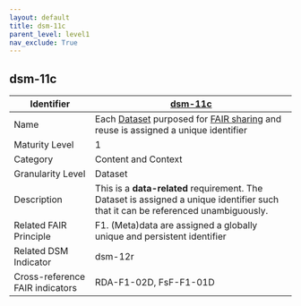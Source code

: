 ```yaml
---
layout: default
title: dsm-11c
parent_level: level1
nav_exclude: True
---
```


## dsm-11c

| Identifier | [dsm-11c](https://github.com/FAIRplus/Data-Maturity/blob/master/docs/_indicators/dsm-11c.md) |
| --------- | ----------|
| Name | Each [Dataset](https://fairplus.github.io/Data-Maturity/docs/Glossary/#dataset) purposed for [FAIR sharing](https://fairplus.github.io/Data-Maturity/docs/Glossary/#fair-sharing) and reuse is assigned a unique identifier |
| Maturity Level | 1 |
| Category | Content and Context |
| Granularity Level | Dataset |
| Description | This is a **data-related** requirement. The Dataset is assigned a unique identifier such that it can be referenced unambiguously.|
| Related FAIR Principle | F1. (Meta)data are assigned a globally unique and persistent identifier |
| Related DSM Indicator | dsm-12r |
| Cross-reference FAIR indicators | RDA-F1-02D, FsF-F1-01D |
